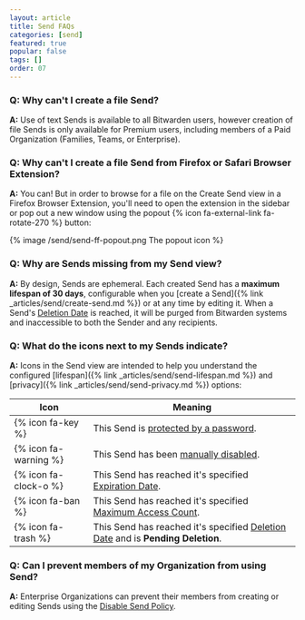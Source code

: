 ```yaml
---
layout: article
title: Send FAQs
categories: [send]
featured: true
popular: false
tags: []
order: 07
---
```


### Q: Why can't I create a file Send?

**A:** Use of text Sends is available to all Bitwarden users, however creation of file Sends is only available for Premium users, including members of a Paid Organization (Families, Teams, or Enterprise).

### Q: Why can't I create a file Send from Firefox or Safari Browser Extension?

**A:** You can! But in order to browse for a file on the Create Send view in a Firefox Browser Extension, you'll need to open the extension in the sidebar or pop out a new window using the popout {% icon fa-external-link fa-rotate-270 %} button:

{% image /send/send-ff-popout.png The popout icon %}

### Q: Why are Sends missing from my Send view?

**A:** By design, Sends are ephemeral. Each created Send has a **maximum lifespan of 30 days**, configurable when you [create a Send]({% link _articles/send/create-send.md %}) or at any time by editing it. When a Send's [Deletion Date]({{site.baseurl}}/article/send-lifespan/#deletion-date) is reached, it will be purged from Bitwarden systems and inaccessible to both the Sender and any recipients.

### Q: What do the icons next to my Sends indicate?

**A:** Icons in the Send view are intended to help you understand the configured [lifespan]({% link _articles/send/send-lifespan.md %}) and [privacy]({% link _articles/send/send-privacy.md %}) options:

|Icon|Meaning|
|----|-------|
|{% icon fa-key %}|This Send is [protected by a password]({{site.baseurl}}/article/send-privacy/#send-passwords).|
|{% icon fa-warning %}|This Send has been [manually disabled]({{site.baseurl}}/article/send-lifespan/#manually-disable-or-delete).|
|{% icon fa-clock-o %}|This Send has reached it's specified [Expiration Date]({{site.baseurl}}/article/send-lifespan/#expiration-date).|
|{% icon fa-ban %}|This Send has reached it's specified [Maximum Access Count]({{site.baseurl}}/article/send-lifespan/#maximum-access-count).|
|{% icon fa-trash %}|This Send has reached it's specified [Deletion Date]({{site.baseurl}}/article/send-lifespan/#deletion-date) and is **Pending Deletion**.|

### Q: Can I prevent members of my Organization from using Send?

**A:** Enterprise Organizations can prevent their members from creating or editing Sends using the [Disable Send Policy]({{site.baseurl}}/article/policies/#disable-send).

